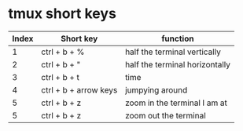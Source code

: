 # tmux short keys

|**Index**|**Short key** | **function**| 
| -- | --|  -- | 
|1 | ctrl + b + %| half the terminal vertically  |
|2 |ctrl + b + "| half the terminal horizontally  | 
|3 |ctrl + b + t| time  | 
|4 |ctrl + b + arrow keys| jumpying around  | 
|5 |ctrl + b + z| zoom in the terminal I am at  | 
|5 |ctrl + b + z| zoom out the terminal  | 

